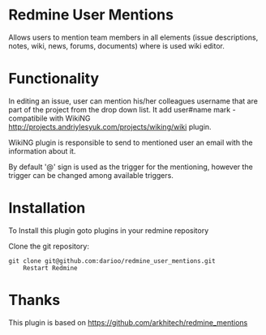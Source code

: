 Redmine User Mentions
================

Allows users to mention team members in all elements (issue descriptions, notes, wiki, news, forums, documents) where is used wiki editor.

Functionality
==============
In editing an issue, user can mention his/her colleagues username that are part of the project from the drop down list.
It add user#name mark - compatibile with WikiNG http://projects.andriylesyuk.com/projects/wiking/wiki plugin.

WikiNG plugin is responsible to send to mentioned user an email with the information about it.

By default '@' sign is used as the trigger for the mentioning, however the trigger can be changed among available triggers.

Installation
==============
To Install this plugin goto plugins in your redmine repository

Clone the git repository: 

	git clone git@github.com:darioo/redmine_user_mentions.git
        Restart Redmine
       
        
Thanks
======
This plugin is based on https://github.com/arkhitech/redmine_mentions 

